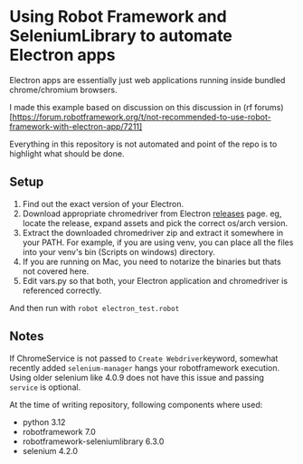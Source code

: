 Using Robot Framework and SeleniumLibrary to automate Electron apps
===================================================================

Electron apps are essentially just web applications running inside bundled chrome/chromium browsers.

I made this example based on discussion on this discussion in (rf forums)[https://forum.robotframework.org/t/not-recommended-to-use-robot-framework-with-electron-app/7211]

Everything in this repository is not automated and point of the repo is to highlight what should be done.


## Setup

1. Find out the exact version of your Electron.
2. Download appropriate chromedriver from Electron [releases](https://github.com/electron/electron/releases) page. eg, locate the release, expand assets and pick the correct os/arch version.
3. Extract the downloaded chromedriver zip and extract it somewhere in your PATH. For example, if you are using venv, you can place all the files into your venv's bin (Scripts on windows) directory.
4. If you are running on Mac, you need to notarize the binaries but thats not covered here.
5. Edit vars.py so that both, your Electron application and chromedriver is referenced correctly.

And then run with  `robot electron_test.robot`


## Notes

If ChromeService is not passed to `Create Webdriver`keyword, somewhat recently added `selenium-manager` hangs your robotframework execution. Using older selenium like 4.0.9 does not have this issue and passing `service` is optional.

At the time of writing repository, following components where used:

* python 3.12
* robotframework 7.0
* robotframework-seleniumlibrary 6.3.0
* selenium 4.2.0


